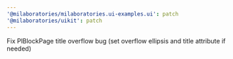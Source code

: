 ```yaml
---
'@milaboratories/milaboratories.ui-examples.ui': patch
'@milaboratories/uikit': patch
---
```


Fix PlBlockPage title overflow bug (set overflow ellipsis and title attribute if needed)
